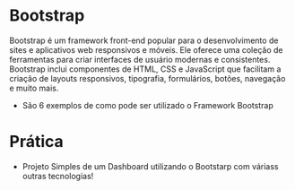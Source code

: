 # Bootstrap
Bootstrap é um framework front-end popular para o desenvolvimento de sites e aplicativos web responsivos e móveis.
Ele oferece uma coleção de ferramentas para criar interfaces de usuário modernas e consistentes. Bootstrap inclui componentes de HTML, CSS e JavaScript que facilitam a criação de layouts responsivos, tipografia, formulários, botões, navegação e muito mais.
- São 6 exemplos de como pode ser utilizado o Framework  Bootstrap
# Prática
- Projeto Simples de um Dashboard utilizando o Bootstarp  com váriass outras tecnologias!
